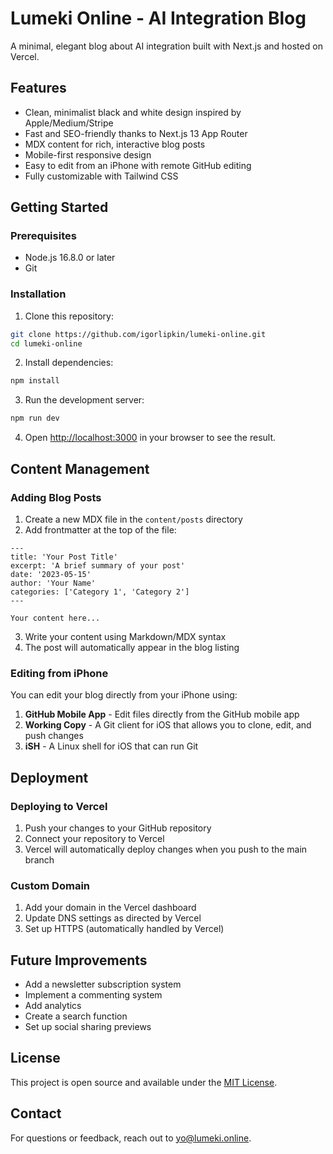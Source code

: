 # Lumeki Online - AI Integration Blog

A minimal, elegant blog about AI integration built with Next.js and hosted on Vercel.

## Features

- Clean, minimalist black and white design inspired by Apple/Medium/Stripe
- Fast and SEO-friendly thanks to Next.js 13 App Router
- MDX content for rich, interactive blog posts
- Mobile-first responsive design
- Easy to edit from an iPhone with remote GitHub editing
- Fully customizable with Tailwind CSS

## Getting Started

### Prerequisites

- Node.js 16.8.0 or later
- Git

### Installation

1. Clone this repository:
```bash
git clone https://github.com/igorlipkin/lumeki-online.git
cd lumeki-online
```

2. Install dependencies:
```bash
npm install
```

3. Run the development server:
```bash
npm run dev
```

4. Open [http://localhost:3000](http://localhost:3000) in your browser to see the result.

## Content Management

### Adding Blog Posts

1. Create a new MDX file in the `content/posts` directory
2. Add frontmatter at the top of the file:
```mdx
---
title: 'Your Post Title'
excerpt: 'A brief summary of your post'
date: '2023-05-15'
author: 'Your Name'
categories: ['Category 1', 'Category 2']
---

Your content here...
```

3. Write your content using Markdown/MDX syntax
4. The post will automatically appear in the blog listing

### Editing from iPhone

You can edit your blog directly from your iPhone using:

1. **GitHub Mobile App** - Edit files directly from the GitHub mobile app
2. **Working Copy** - A Git client for iOS that allows you to clone, edit, and push changes
3. **iSH** - A Linux shell for iOS that can run Git

## Deployment

### Deploying to Vercel

1. Push your changes to your GitHub repository
2. Connect your repository to Vercel
3. Vercel will automatically deploy changes when you push to the main branch

### Custom Domain

1. Add your domain in the Vercel dashboard
2. Update DNS settings as directed by Vercel
3. Set up HTTPS (automatically handled by Vercel)

## Future Improvements

- Add a newsletter subscription system
- Implement a commenting system
- Add analytics
- Create a search function
- Set up social sharing previews

## License

This project is open source and available under the [MIT License](LICENSE).

## Contact

For questions or feedback, reach out to [yo@lumeki.online](mailto:yo@lumeki.online).
